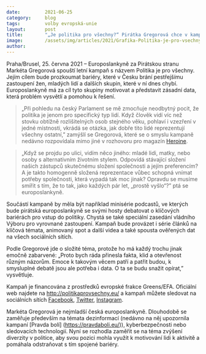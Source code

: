 ```yaml
---
date:         2021-06-25
category:     blog
tags:         volby evropská-unie
layout:       post
title:        "„Je politika pro všechny?“ Pirátka Gregorová chce v kampani odhalit bariéry pestřejšího zastoupení i motivovat"
image:        /assets/img/articles/2021/Grafika-Politika-je-pro-vsechny-kampan.jpg
author:       
---
```


Praha/Brusel, 25. června 2021 – Europoslankyně za Pirátskou stranu Markéta Gregorová spouští letní kampaň s názvem Politika je pro všechny. Jejím cílem bude prozkoumat bariéry, které v Česku brání pestřejšímu zastoupení žen, mladých lidí a dalších skupin, které v ní dnes chybí. Europoslankyně má za cíl tyto skupiny motivovat a představit zásadní data, která problém vysvětlí a pomohou k řešení.

> „Při pohledu na český Parlament se mě zmocňuje neodbytný pocit, že politika je jenom pro specifický typ lidí. Když člověk vidí víc než stovku obtížně rozlišitelných osob stejného věku, pohlaví i vzezření v jedné místnosti, vkrádá se otázka, jak dobře tito lidé reprezentují všechny ostatní,” zamýšlí se Gregorová, které se o smyslu kampaně nedávno rozpovídala mimo jiné v rozhovoru pro magazín [Heroine](https://www.heroine.cz/zena-a-svet/5122-vycitam-systemu-ze-si-nesmime-dovolit-byt-prumerne-rozhovor-s-marketou-gregorovou).
 
> „Když se projdu po ulici, vidím něco jiného: mladé lidi, matky, nebo osoby s alternativním životním stylem. Odpovídá stávající složení našich zástupců skutečnému složení společnosti a jejím preferencím? A je takto homogenně složená reprezentace vůbec schopná vnímat potřeby společnosti, která vypadá tak moc jinak? Opravdu se musíme smířit s tím, že to tak, jako každých pár let, „prostě vyšlo“?” ptá se europoslankyně.

Součástí kampaně by měla být například minisérie podcastů, ve kterých bude pirátská europoslankyně se svými hosty debatovat o klíčových bariérách pro vstup do politiky. Chystá se také speciální zasedání vládního Výboru pro vyrovnané zastoupení. Kampaň bude provázet i série článků na klíčová témata, animovaný spot a další videa a také spousta ověřených dat na všech sociálních sítích.
 
Podle Gregorové jde o složité téma, protože ho má každý trochu jinak emočně zabarvené: „Proto bych ráda přinesla fakta, klid a otevřenost různým názorům. Emoce k takovým věcem patří a patřit budou, k smysluplné debatě jsou ale potřeba i data. O ta se budu snažit opírat,” vysvětluje.
 
Kampaň je financována z prostředků evropské frakce Greens/EFA. Oficiální web najdete na http://politikaprovsechny.eu/ a kampaň můžete sledovat na sociálních sítích  [Facebook](https://www.facebook.com/MEPGregorova), [Twitter](https://twitter.com/MarketkaG), [Instagram](https://www.instagram.com/ruzovarebelka/).

Markéta Gregorová je nejmladší česká europoslankyně. Dlouhodobě se zaměřuje především na témata dezinformací (nedávno na něj upozornila kampaní [Pravda bolí] (https://pravdaboli.eu/)), kyberbezpečnosti nebo sledovacích technologií. Nyní se rozhodla zaměřit se na téma zvýšení diverzity v politice, aby svou pozici mohla využít k motivování lidi k aktivitě a pomáhala odstraňovat s tím spojené bariéry.

